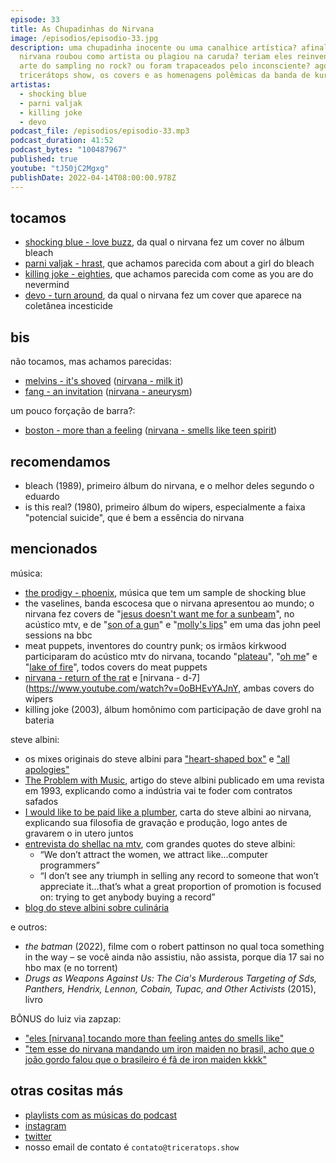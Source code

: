 ```yaml
---
episode: 33
title: As Chupadinhas do Nirvana
image: /episodios/episodio-33.jpg
description: uma chupadinha inocente ou uma canalhice artística? afinal, o
  nirvana roubou como artista ou plagiou na caruda? teriam eles reinventado a
  arte do sampling no rock? ou foram trapaceados pelo inconsciente? agora, em
  tricerátops show, os covers e as homenagens polêmicas da banda de kurt cobain
artistas:
  - shocking blue
  - parni valjak
  - killing joke
  - devo
podcast_file: /episodios/episodio-33.mp3
podcast_duration: 41:52
podcast_bytes: "100487967"
published: true
youtube: "tJ50jC2Mgxg"
publishDate: 2022-04-14T08:00:00.978Z
---
```

## tocamos
* [shocking blue - love buzz](https://www.youtube.com/watch?v=JAvYUFcRnO4), da qual o nirvana fez um cover no álbum bleach
* [parni valjak - hrast](https://www.youtube.com/watch?v=80-ekOM9XXk), que achamos parecida com about a girl do bleach
* [killing joke - eighties](https://www.youtube.com/watch?v=x1U1Ue_5kq8), que achamos parecida com come as you are do nevermind
* [devo - turn around](https://www.youtube.com/watch?v=xJFndSJVSYA), da qual o nirvana fez um cover que aparece na coletânea incesticide

## bis
não tocamos, mas achamos parecidas:

* [melvins - it's shoved](https://www.youtube.com/watch?v=dBW9tTpuXSA) ([nirvana - milk it](https://www.youtube.com/watch?v=X0d2f_EqXNc))
* [fang - an invitation](https://www.youtube.com/watch?v=6SC1bwWcido) ([nirvana - aneurysm](https://www.youtube.com/watch?v=y7TPnH5emFg))

um pouco forçação de barra?:

* [boston - more than a feeling](https://www.youtube.com/watch?v=t4QK8RxCAwo) ([nirvana - smells like teen spirit](https://www.youtube.com/watch?v=hTWKbfoikeg))

## recomendamos
* bleach (1989), primeiro álbum do nirvana, e o melhor deles segundo o eduardo
* is this real? (1980), primeiro álbum do wipers, especialmente a faixa "potencial suicide", que é bem a essência do nirvana

## mencionados
música:

* [the prodigy - phoenix](https://www.youtube.com/watch?v=fLEEKAVjb_c), música que tem um sample de shocking blue
* the vaselines, banda escocesa que o nirvana apresentou ao mundo; o nirvana fez covers de "[jesus doesn't want me for a sunbeam](https://www.youtube.com/watch?v=bVjeYbRmkQ4)", no acústico mtv, e de "[son of a gun](https://www.youtube.com/watch?v=tw4VCu6JKkY)" e "[molly's lips](https://www.youtube.com/watch?v=sIg1ApHMO2E)" em uma das john peel sessions na bbc
* meat puppets, inventores do country punk; os irmãos kirkwood participaram do acústico mtv do nirvana, tocando "[plateau](https://www.youtube.com/watch?v=Sj8UbmdV7bk)", "[oh me](https://www.youtube.com/watch?v=T5LtSKKr7oY)" e "[lake of fire](https://www.youtube.com/watch?v=d4LdUQzCPPM)", todos covers do meat puppets
* [nirvana - return of the rat](https://www.youtube.com/watch?v=8mvR-ST_zgo) e [nirvana - d-7](https://www.youtube.com/watch?v=0oBHEvYAJnY, ambas covers do wipers
* killing joke (2003), álbum homônimo com participação de dave grohl na bateria

steve albini:

* os mixes originais do steve albini para ["heart-shaped box"](https://www.youtube.com/watch?v=zxahuBDPLQY) e ["all apologies"](https://www.youtube.com/watch?v=EDXp2rSKKk0)
* [The Problem with Music](https://thebaffler.com/salvos/the-problem-with-music), artigo do steve albini publicado em uma revista em 1993, explicando como a indústria vai te foder com contratos safados
* [I would like to be paid like a plumber](https://news.lettersofnote.com/p/nirvana?s=r), carta do steve albini ao nirvana, explicando sua filosofia de gravação e produção, logo antes de gravarem o in utero juntos
* [entrevista do shellac na mtv](https://www.youtube.com/watch?v=8DoMuKTVkl8), com grandes quotes do steve albini:
  * “We don’t attract the women, we attract like…computer programmers”
  * “I don’t see any triumph in selling any record to someone that won’t appreciate it…that’s what a great proportion of promotion is focused on: trying to get anybody buying a record”
* [blog do steve albini sobre culinária](https://web.archive.org/web/20180125095923/http://whatimadeheatherfordinner.stevealbinicooks.com/)

e outros:

* *the batman* (2022), filme com o robert pattinson no qual toca something in the way – se você ainda não assistiu, não assista, porque dia 17 sai no hbo max (e no torrent)
* *Drugs as Weapons Against Us: The Cia's Murderous Targeting of Sds, Panthers, Hendrix, Lennon, Cobain, Tupac, and Other Activists* (2015), livro

BÔNUS do luiz via zapzap:

* ["eles [nirvana] tocando more than feeling antes do smells like"](https://www.youtube.com/watch?v=R3XIGon2RjY)
* ["tem esse do nirvana mandando um iron maiden no brasil, acho que o joão gordo falou que o brasileiro é fã de iron maiden kkkk"](https://www.youtube.com/watch?v=wRzw3MgWBJQ)

## otras cositas más
* [playlists com as músicas do podcast](https://www.triceratops.show/playlists/)
* [instagram](https://www.instagram.com/triceratops.show/)
* [twitter](https://twitter.com/TriceratopsShow/)
* nosso email de contato é `contato@triceratops.show`
